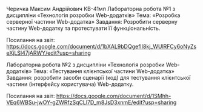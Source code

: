 Черичка Максим Андрійович КВ-41мп
Лабораторна робота №1 з дисципліни «Технологія розробки Web-додатків»
Тема: «Розробка серверної частини Web-додатка»
Завдання: Розробити серверну частину Web-додатку та протестувати її функціональність.

Посилання на звіт: https://docs.google.com/document/d/1bXAL9bDQgefII8kj_WUlRFCy6oNyZseXjLSl47jARWY/edit?usp=sharing

Лабораторна робота №2 з дисципліни «Технологія розробки Web-додатків»
Тема: «Тестування клієнтської частини Web-додатка»
Завдання: розробити засоби сценарії (код) для тестування клієнтської частини (інтерфейсу користувача) Web-додатку.

Посилання на звіт: https://docs.google.com/document/d/1SMhh-VEq6WBSu-jwOY-gZWRfzSqCLl7D_m8JsD3xnmE/edit?usp=sharing
